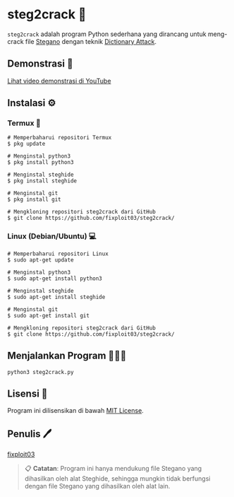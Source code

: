 # steg2crack :closed_lock_with_key:

`steg2crack` adalah program Python sederhana yang dirancang untuk meng-crack file [Stegano](https://www.kajianpustaka.com/2017/09/sejarah-prinsip-kerja-teknik-steganografi.html?m=1) dengan teknik [Dictionary Attack](https://www.asdf.id/definisi-dictionary-attack-adalah/).

## Demonstrasi :movie_camera:

[Lihat video demonstrasi di YouTube](https://www.youtube.com/watch?v=Qd4P68u0UFQ)

## Instalasi :gear:

### Termux :iphone:

```
# Memperbaharui repositori Termux 
$ pkg update

# Menginstal python3 
$ pkg install python3

# Menginstal steghide 
$ pkg install steghide

# Menginstal git
$ pkg install git

# Mengkloning repositori steg2crack dari GitHub
$ git clone https://github.com/fixploit03/steg2crack/
```

### Linux (Debian/Ubuntu) :computer:

```
# Memperbaharui repositori Linux 
$ sudo apt-get update

# Menginstal python3 
$ sudo apt-get install python3

# Menginstal steghide 
$ sudo apt-get install steghide

# Menginstal git
$ sudo apt-get install git

# Mengkloning repositori steg2crack dari GitHub
$ git clone https://github.com/fixploit03/steg2crack/
```

## Menjalankan Program 👨🏾‍💻

```
python3 steg2crack.py
```

## Lisensi :scroll:

Program ini dilisensikan di bawah [MIT License](https://github.com/fixploit03/steg2crack/blob/main/LICENSE).

## Penulis :pen:

[fixploit03](https://github.com/fixploit03)

> :clipboard: **Catatan**: Program ini hanya mendukung file Stegano yang dihasilkan oleh alat Steghide, sehingga mungkin tidak berfungsi dengan file Stegano yang dihasilkan oleh alat lain.
